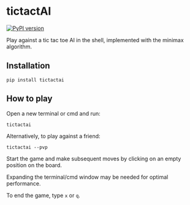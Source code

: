 # tictactAI

[![PyPI version](https://badge.fury.io/py/tictactai.svg)](https://badge.fury.io/py/tictactai)

Play against a tic tac toe AI in the shell, implemented with the minimax algorithm.

## Installation

```
pip install tictactai
```

## How to play

Open a new terminal or cmd and run:
```
tictactai
```

Alternatively, to play against a friend:
```
tictactai --pvp
```

Start the game and make subsequent moves by clicking on an empty position on the board.

Expanding the terminal/cmd window may be needed for optimal performance.

To end the game, type `x` or `q`.

